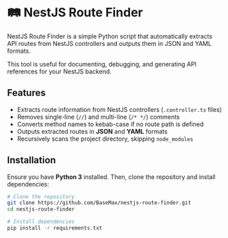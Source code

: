 # 🛤️ NestJS Route Finder

NestJS Route Finder is a simple Python script that automatically extracts API routes from NestJS controllers and outputs them in JSON and YAML formats.

This tool is useful for documenting, debugging, and generating API references for your NestJS backend.

## Features
- Extracts route information from NestJS controllers (`.controller.ts` files)
- Removes single-line (`//`) and multi-line (`/* */`) comments
- Converts method names to kebab-case if no route path is defined
- Outputs extracted routes in **JSON** and **YAML** formats
- Recursively scans the project directory, skipping `node_modules`

## Installation
Ensure you have **Python 3** installed. Then, clone the repository and install dependencies:

```sh
# Clone the repository
git clone https://github.com/BaseMax/nestjs-route-finder.git
cd nestjs-route-finder

# Install dependencies
pip install -r requirements.txt
```
